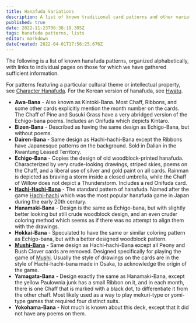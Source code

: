 ```yaml
---
title: Hanafuda Variations
description: A list of known traditional card patterns and other variations in the forms of hanafuda.
published: true
date: 2022-11-23T06:38:19.305Z
tags: hanafuda patterns, lists
editor: markdown
dateCreated: 2022-04-01T17:56:25.676Z
---
```


The following is a list of known hanafuda patterns, organized alphabetically, with links to individual pages on those for which we have gathered sufficient information.

For patterns featuring a particular cultural theme or intellectual property, see [Character Hanafuda](/en/hanafuda/character). For the Korean version of hanafuda, see [Hwatu](/en/hanafuda/hwatu).
- **Awa-Bana** - Also known as Kintoki-Bana. Most Chaff, Ribbons, and some other cards explicitly mention the month number on the cards. The Chaff of Pine and Susuki Grass have a very abridged version of the Echigo-bana poems. Includes an Onifuda which depicts Kintaro.
- **Bizen-Bana** - Described as having the same design as Echigo-Bana, but without poems.
- **Dairen-Bana** - Same design as Hachi-hachi-Bana except the Ribbons have Japanesque patterns on the background. Sold in Dalian in the Kwantung Leased Territory.
- **Echigo-Bana** - Copies the design of old woodblock-printed hanafuda. Characterized by very crude-looking drawings, striped skies, poems on the Chaff, and a liberal use of silver and gold paint on all cards. Rainman is depicted as braving a storm inside a closed umbrella, while the Chaff of Willow does not depict a Thunderstorm. Includes a red Onifuda card.
- [**Hachi-Hachi-Bana**](/en/hanafuda/patterns/hachihachibana) - The standard pattern of hanafuda. Named after the game [Hachi-hachi](/en/hanafuda/games/hachi-hachi) which was the most popular hanafuda game in Japan during the early 20th century.
- **Hanamaki-Bana** - Design is the same as Echigo-bana, but with slightly better looking but still crude woodblock design, and an even cruder coloring method which seems as if there was no attempt to align them with the drawings.
- **Hokkai-Bana** - Speculated to have the same or similar coloring pattern as Echigo-bana, but with a better designed woodblock pattern.
- [**Mushi-Bana**](/en/hanafuda/patterns/mushibana) - Same design as Hachi-hachi-Bana except all Peony and Bush Clover cards are removed. Designed specifically for playing the game of [Mushi](/en/hanafuda/games/mushi). Usually the style of drawings on the cards are in the style of Hachi-hachi-bana made in Osaka, to acknowledge the origin of the game.
- **Yamagata-Bana** - Design exactly the same as Hanamaki-Bana, except the yellow Paulownia junk has a small Ribbon on it, and in each month, there is one Chaff that is marked with a black dot, to differentiate it from the other chaff. Most likely used as a way to play mekuri-type or yomi-type games that required four distinct suits.
- **Yokohama-Bana** - Not much is known about this deck, except that it did not have any poems on them.